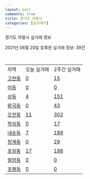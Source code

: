 ```yaml
---
layout: post
comments: true
title: 경기도 의왕시
categories: [실거래가]
---
```


경기도 의왕시 실거래 정보

2021년 06월 20일 등록된 실거래 정보: 39건

<script type="text/javascript">
  google.charts.load('current', {'packages':['corechart']});
  google.charts.setOnLoadCallback(drawChart);

  function drawChart() {
    var data = google.visualization.arrayToDataTable([['거래일', '매매', '전월세', '전매'], ['2021-02', 0, 16, 0], ['2021-03', 20, 87, 0], ['2021-04', 143, 161, 1], ['2021-05', 147, 179, 5], ['2021-06', 26, 160, 0]]);

    var options = {
      title: '최근 유형별 거래량 추이',
      legend: { position: 'bottom' }
    };

    var chart = new google.visualization.LineChart(document.getElementById('columnchart_material'));
    chart.draw(data, (options));
  }
</script>

<div id="columnchart_material" style="width: 450px; margin-left: -35px"></div>
<br>
<table class="sortable">
  <tr>
    <td>지역</td>
    <td>오늘 실거래</td>
    <td>2주간 실거래</td>
  </tr>

  
  <tr class="item">
    <td><a href="4143010100.html">고천동</a></td>
    <td><a href="4143010100.html">0</a></td>
    <td><a href="4143010100.html">15</a></td>
  </tr>
    

  <tr class="item">
    <td><a href="4143010200.html">이동</a></td>
    <td><a href="4143010200.html">0</a></td>
    <td><a href="4143010200.html">0</a></td>
  </tr>
    

  <tr class="item">
    <td><a href="4143010300.html">삼동</a></td>
    <td><a href="4143010300.html">4</a></td>
    <td><a href="4143010300.html">151</a></td>
  </tr>
    

  <tr class="item">
    <td><a href="4143010400.html">왕곡동</a></td>
    <td><a href="4143010400.html">0</a></td>
    <td><a href="4143010400.html">43</a></td>
  </tr>
    

  <tr class="item">
    <td><a href="4143010500.html">오전동</a></td>
    <td><a href="4143010500.html">11</a></td>
    <td><a href="4143010500.html">303</a></td>
  </tr>
    

  <tr class="item">
    <td><a href="4143010600.html">학의동</a></td>
    <td><a href="4143010600.html">0</a></td>
    <td><a href="4143010600.html">17</a></td>
  </tr>
    

  <tr class="item">
    <td><a href="4143010700.html">내손동</a></td>
    <td><a href="4143010700.html">7</a></td>
    <td><a href="4143010700.html">189</a></td>
  </tr>
    

  <tr class="item">
    <td><a href="4143010800.html">청계동</a></td>
    <td><a href="4143010800.html">0</a></td>
    <td><a href="4143010800.html">29</a></td>
  </tr>
    

  <tr class="item">
    <td><a href="4143010900.html">포일동</a></td>
    <td><a href="4143010900.html">17</a></td>
    <td><a href="4143010900.html">198</a></td>
  </tr>
    

  <tr class="item">
    <td><a href="4143011000.html">월암동</a></td>
    <td><a href="4143011000.html">0</a></td>
    <td><a href="4143011000.html">0</a></td>
  </tr>
    

  <tr class="item">
    <td><a href="4143011100.html">초평동</a></td>
    <td><a href="4143011100.html">0</a></td>
    <td><a href="4143011100.html">0</a></td>
  </tr>
    


</table>


    